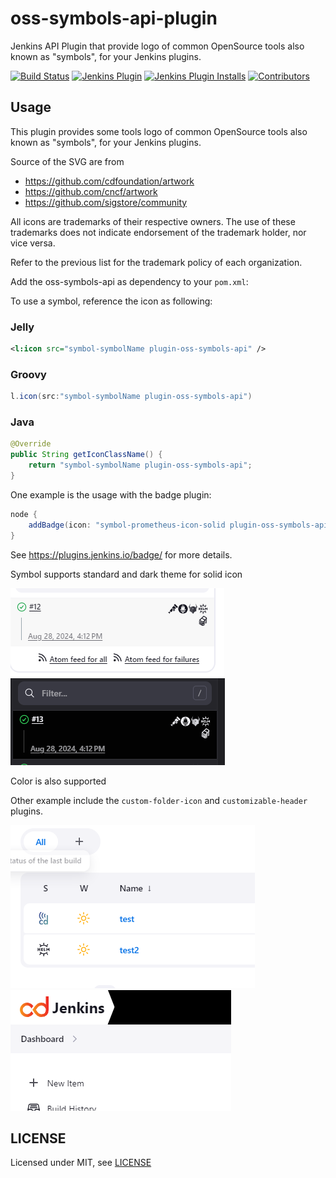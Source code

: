 # oss-symbols-api-plugin

Jenkins API Plugin that provide logo of common OpenSource tools also known as "symbols", for your Jenkins plugins.

[![Build Status](https://ci.jenkins.io/buildStatus/icon?job=Plugins/oss-symbols-api-plugin/main)](https://ci.jenkins.io/job/plugins/job/oss-symbols-api-plugin/)
[![Jenkins Plugin](https://img.shields.io/jenkins/plugin/v/oss-symbols-api.svg)](https://plugins.jenkins.io/oss-symbols-api/)
[![Jenkins Plugin Installs](https://img.shields.io/jenkins/plugin/i/oss-symbols-api.svg?color=blue)](https://plugins.jenkins.io/oss-symbols-api/)
[![Contributors](https://img.shields.io/github/contributors/jenkinsci/oss-symbols-api-plugin.svg)](https://github.com/jenkinsci/oss-symbols-api-plugin/graphs/contributors)

## Usage

This plugin provides some tools logo of common OpenSource tools also known as "symbols", for your Jenkins plugins.

Source of the SVG are from

- https://github.com/cdfoundation/artwork
- https://github.com/cncf/artwork
- https://github.com/sigstore/community

All icons are trademarks of their respective owners. The use of these trademarks does not indicate endorsement of the trademark holder, nor vice versa.

Refer to the previous list for the trademark policy of each organization.

Add the oss-symbols-api as dependency to your `pom.xml`:

To use a symbol, reference the icon as following:

### Jelly
```xml
<l:icon src="symbol-symbolName plugin-oss-symbols-api" />
```

### Groovy
```groovy
l.icon(src:"symbol-symbolName plugin-oss-symbols-api")
```

### Java

```java
@Override
public String getIconClassName() {
    return "symbol-symbolName plugin-oss-symbols-api";
}
```

One example is the usage with the badge plugin:

```groovy
node {
    addBadge(icon: "symbol-prometheus-icon-solid plugin-oss-symbols-api")
}
```

See https://plugins.jenkins.io/badge/ for more details.

Symbol supports standard and dark theme for solid icon

![](docs/badge.png)
![](docs/badge2.png)

Color is also supported

Other example include the `custom-folder-icon` and `customizable-header` plugins.

![](docs/folder_icon.png)
![](docs/header.png)

## LICENSE

Licensed under MIT, see [LICENSE](LICENSE.md)

